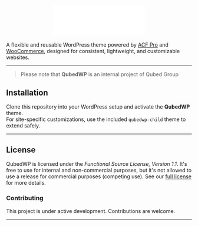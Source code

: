<p align="center">
    <img src="images/logo.svg" width="250" alt="Qubed Logo">
</p>

A flexible and reusable WordPress theme powered by [ACF Pro][acf] and [WooCommerce][woocommerce], designed for consistent, lightweight, and customizable websites.

---

> Please note that **QubedWP** is an internal project of Qubed Group

## Installation

Clone this repository into your WordPress setup and activate the **QubedWP** theme.  
For site-specific customizations, use the included `qubedwp-child` theme to extend safely.

---

## License

QubedWP is licensed under the _Functional Source License, Version 1.1_. It's free to use for
internal and non-commercial purposes, but it's not allowed to use a release for commercial purposes (competing use). See our [full license][license] for more details.

### Contributing

This project is under active development. Contributions are welcome.

---

[acf]: https://www.advancedcustomfields.com/
[woocommerce]: https://woocommerce.com/
[license]: LICENSE.md